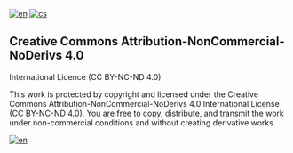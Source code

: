 [![en](https://img.shields.io/badge/lang-en-red.svg)](https://github.com/PepikVaio/reMarkable_Send_to...?tab=License-1-ov-file)
[![cs](https://img.shields.io/badge/lang-cs-springgreen.svg)](https://github.com/PepikVaio/reMarkable_Send_to.../blob/main/.language_cs/LICENSE.cs.md)


## Creative Commons Attribution-NonCommercial-NoDerivs 4.0
International Licence (CC BY-NC-ND 4.0)

This work is protected by copyright and licensed under the Creative Commons Attribution-NonCommercial-NoDerivs 4.0 International License (CC BY-NC-ND 4.0). You are free to copy, distribute, and transmit the work under non-commercial conditions and without creating derivative works.

[![en](https://img.shields.io/badge/details-en-red.svg)](https://creativecommons.org/licenses/by-nc-nd/4.0/)

